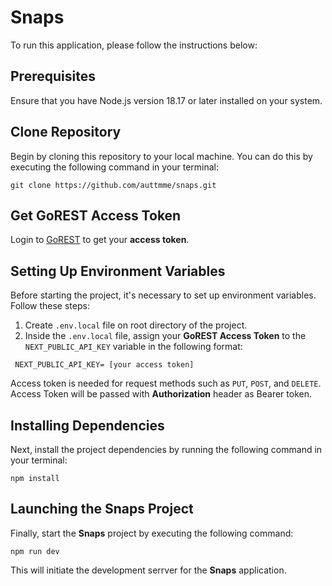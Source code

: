 # Snaps

To run this application, please follow the instructions below:

## Prerequisites

Ensure that you have Node.js version 18.17 or later installed on your system.

## Clone Repository

Begin by cloning this repository to your local machine. You can do this by executing the following command in your terminal:

```
git clone https://github.com/auttmme/snaps.git
```

## Get GoREST Access Token

Login to [GoREST](https://gorest.co.in/) to get your **access token**.

## Setting Up Environment Variables

Before starting the project, it's necessary to set up environment variables. Follow these steps:

1. Create `.env.local` file on root directory of the project.
2. Inside the `.env.local` file, assign your **GoREST Access Token** to the `NEXT_PUBLIC_API_KEY` variable in the following format:

```
 NEXT_PUBLIC_API_KEY= [your access token]
```

Access token is needed for request methods such as `PUT`, `POST`, and `DELETE`. Access Token will be passed with **Authorization** header as Bearer token.

## Installing Dependencies

Next, install the project dependencies by running the following command in your terminal:

```
npm install
```

## Launching the Snaps Project

Finally, start the **Snaps** project by executing the following command:

```
npm run dev
```

This will initiate the development serrver for the **Snaps** application.
